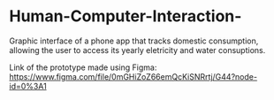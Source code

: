 # Human-Computer-Interaction-

Graphic interface of a phone app that tracks domestic consumption, allowing the user to access its yearly eletricity and water consuptions.

Link of the prototype made using Figma:
https://www.figma.com/file/0mGHiZoZ66emQcKiSNRrtj/G44?node-id=0%3A1

